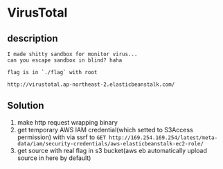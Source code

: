 # VirusTotal

## description

```
I made shitty sandbox for monitor virus...
can you escape sandbox in blind? haha

flag is in `./flag` with root

http://virustotal.ap-northeast-2.elasticbeanstalk.com/
```

## Solution
1. make http request wrapping binary
2. get temporary AWS IAM credential(which setted to S3Access permission) with via ssrf to `GET http://169.254.169.254/latest/meta-data/iam/security-credentials/aws-elasticbeanstalk-ec2-role/`
3. get source with real flag in s3 bucket(aws eb automatically upload source in here by default)
